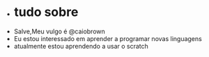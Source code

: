 - # tudo sobre
- Salve,Meu vulgo é @caiobrown
- Eu estou interessado em aprender a programar novas linguagens
- atualmente estou aprendendo a usar o scratch


<!---
caiobrown/caiobrown is a ✨ special ✨ repository because its `README.md` (this file) appears on your GitHub profile.
You can click the Preview link to take a look at your changes.
--->
